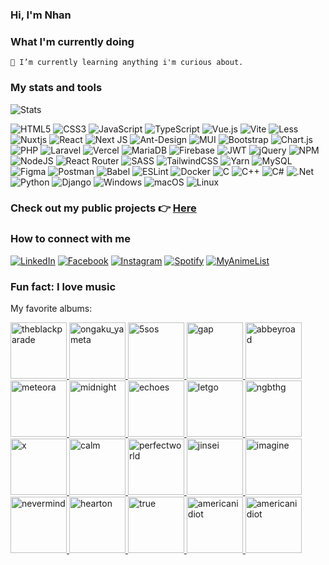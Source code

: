 ### Hi, I'm Nhan

### What I'm currently doing

    🌱 I’m currently learning anything i'm curious about.

### My stats and tools

![Stats](https://github-readme-stats.vercel.app/api/top-langs/?username=cyantiz&theme=react&hide_border=false&include_all_commits=false&count_private=false&layout=compact)

![HTML5](https://img.shields.io/badge/html5-%23E34F26.svg?style=for-the-badge&logo=html5&logoColor=white)
![CSS3](https://img.shields.io/badge/css3-%231572B6.svg?style=for-the-badge&logo=css3&logoColor=white)
![JavaScript](https://img.shields.io/badge/javascript-%23323330.svg?style=for-the-badge&logo=javascript&logoColor=%23F7DF1E)
![TypeScript](https://img.shields.io/badge/typescript-%23007ACC.svg?style=for-the-badge&logo=typescript&logoColor=white)
![Vue.js](https://img.shields.io/badge/vuejs-%2335495e.svg?style=for-the-badge&logo=vuedotjs&logoColor=%234FC08D)
![Vite](https://img.shields.io/badge/vite-%23646CFF.svg?style=for-the-badge&logo=vite&logoColor=white)
![Less](https://img.shields.io/badge/less-2B4C80?style=for-the-badge&logo=less&logoColor=white)
![Nuxtjs](https://img.shields.io/badge/Nuxt-002E3B?style=for-the-badge&logo=nuxtdotjs&logoColor=#00DC82)
![React](https://img.shields.io/badge/react-%2320232a.svg?style=for-the-badge&logo=react&logoColor=%2361DAFB)
![Next JS](https://img.shields.io/badge/Next-black?style=for-the-badge&logo=next.js&logoColor=white)
![Ant-Design](https://img.shields.io/badge/-AntDesign-%230170FE?style=for-the-badge&logo=ant-design&logoColor=white)
![MUI](https://img.shields.io/badge/MUI-%230081CB.svg?style=for-the-badge&logo=mui&logoColor=white)
![Bootstrap](https://img.shields.io/badge/bootstrap-%23563D7C.svg?style=for-the-badge&logo=bootstrap&logoColor=white)
![Chart.js](https://img.shields.io/badge/chart.js-F5788D.svg?style=for-the-badge&logo=chart.js&logoColor=white)
![PHP](https://img.shields.io/badge/php-%23777BB4.svg?style=for-the-badge&logo=php&logoColor=white)
![Laravel](https://img.shields.io/badge/laravel-%23FF2D20.svg?style=for-the-badge&logo=laravel&logoColor=white)
![Vercel](https://img.shields.io/badge/vercel-%23000000.svg?style=for-the-badge&logo=vercel&logoColor=white)
![MariaDB](https://img.shields.io/badge/MariaDB-003545?style=for-the-badge&logo=mariadb&logoColor=white)
![Firebase](https://img.shields.io/badge/firebase-%23039BE5.svg?style=for-the-badge&logo=firebase)
![JWT](https://img.shields.io/badge/JWT-black?style=for-the-badge&logo=JSON%20web%20tokens)
![jQuery](https://img.shields.io/badge/jquery-%230769AD.svg?style=for-the-badge&logo=jquery&logoColor=white)
![NPM](https://img.shields.io/badge/NPM-%23000000.svg?style=for-the-badge&logo=npm&logoColor=white)
![NodeJS](https://img.shields.io/badge/node.js-6DA55F?style=for-the-badge&logo=node.js&logoColor=white)
![React Router](https://img.shields.io/badge/React_Router-CA4245?style=for-the-badge&logo=react-router&logoColor=white)
![SASS](https://img.shields.io/badge/SASS-hotpink.svg?style=for-the-badge&logo=SASS&logoColor=white)
![TailwindCSS](https://img.shields.io/badge/tailwindcss-%2338B2AC.svg?style=for-the-badge&logo=tailwind-css&logoColor=white)
![Yarn](https://img.shields.io/badge/yarn-%232C8EBB.svg?style=for-the-badge&logo=yarn&logoColor=white)
![MySQL](https://img.shields.io/badge/mysql-%2300f.svg?style=for-the-badge&logo=mysql&logoColor=white)
![Figma](https://img.shields.io/badge/figma-%23F24E1E.svg?style=for-the-badge&logo=figma&logoColor=white)
![Postman](https://img.shields.io/badge/Postman-FF6C37?style=for-the-badge&logo=postman&logoColor=white)
![Babel](https://img.shields.io/badge/Babel-F9DC3e?style=for-the-badge&logo=babel&logoColor=black)
![ESLint](https://img.shields.io/badge/ESLint-4B3263?style=for-the-badge&logo=eslint&logoColor=white)
![Docker](https://img.shields.io/badge/docker-%230db7ed.svg?style=for-the-badge&logo=docker&logoColor=white)
![C](https://img.shields.io/badge/c-%2300599C.svg?style=for-the-badge&logo=c&logoColor=white)
![C++](https://img.shields.io/badge/c++-%2300599C.svg?style=for-the-badge&logo=c%2B%2B&logoColor=white)
![C#](https://img.shields.io/badge/c%23-%23239120.svg?style=for-the-badge&logo=c-sharp&logoColor=white)
![.Net](https://img.shields.io/badge/.NET-5C2D91?style=for-the-badge&logo=.net&logoColor=white)
![Python](https://img.shields.io/badge/python-3670A0?style=for-the-badge&logo=python&logoColor=ffdd54)
![Django](https://img.shields.io/badge/django-%23092E20.svg?style=for-the-badge&logo=django&logoColor=white)
![Windows](https://img.shields.io/badge/Windows-0078D6?style=for-the-badge&logo=windows&logoColor=white)
![macOS](https://img.shields.io/badge/mac%20os-000000?style=for-the-badge&logo=macos&logoColor=F0F0F0)
![Linux](https://img.shields.io/badge/Linux-FCC624?style=for-the-badge&logo=linux&logoColor=black)

### Check out my public projects 👉 <a href="https://github.com/cyantiz?tab=repositories" target="_blank">Here</a>

### How to connect with me

<a href="https://www.linkedin.com/in/nguyenvanhoangnhan/" target="_blank"><img src="https://img.shields.io/badge/LinkedIn-%230077B5.svg?&style=for-the-badge&logo=linkedin&logoColor=white" alt="LinkedIn"></a>
<a href="https://www.facebook.com/nguyenvanhoangnhan" target="_blank"><img src="https://img.shields.io/badge/Facebook-%231877F2.svg?&style=for-the-badge&logo=facebook&logoColor=white" alt="Facebook"></a>
<a href="https://www.instagram.com/_emok1d/" target="_blank"><img src="https://img.shields.io/badge/Instagram-%23E4405F.svg?&style=for-the-badge&logo=instagram&logoColor=white" alt="Instagram"></a>
<a href="https://open.spotify.com/user/lztzi0uzfhm1xltinqaswr0fy" target="_blank"><img src="https://img.shields.io/badge/Spotify-%231ED760.svg?&style=for-the-badge&logo=spotify&logoColor=white" alt="Spotify"></a>
<a href="https://myanimelist.net/profile/hoangnhan" target="_blank"><img src="https://img.shields.io/badge/MyAnimeList-%232C4F9D.svg?&style=for-the-badge&logo=MyAnimeList&logoColor=white" alt="MyAnimeList"></a>

### Fun fact: I love music

My favorite albums:

<a href="https://open.spotify.com/album/0FZK97MXMm5mUQ8mtudjuK" target="_blank">
  <img src="https://ia802708.us.archive.org/32/items/mbid-b4eaadb3-b924-4fa3-8d6e-7fd016a86192/mbid-b4eaadb3-b924-4fa3-8d6e-7fd016a86192-2293475396.jpg" alt="theblackparade" width="90"/>
</a>
<a href="https://open.spotify.com/album/4b9nOSXSf1LROzgfYFxdxI" target="_blank">
  <img src="https://ia600906.us.archive.org/29/items/mbid-dc7d420d-3f43-4190-860b-1d5f1a42f016/mbid-dc7d420d-3f43-4190-860b-1d5f1a42f016-22744183091.jpg" alt="ongaku_yameta" width="90"/>
</a>
<a href="https://open.spotify.com/album/6GKIr03B2yvdP0TkWiGJVV" target="_blank">
  <img src="https://ia903408.us.archive.org/2/items/mbid-412b082c-ae02-4a39-a54b-6b3f509c35bc/mbid-412b082c-ae02-4a39-a54b-6b3f509c35bc-29249732735.png" alt="5sos" width="90"/>
</a>
<a href="https://open.spotify.com/album/6op9uLieCSUcfGpVSQ17yc" target="_blank">
<img src="https://i.scdn.co/image/ab67616d0000b2731c7bcdbbd7457a9d07bc5080" alt="gap" width="90"/>

</a>
<a href="https://open.spotify.com/album/0ETFjACtuP2ADo6LFhL6HN" target="_blank">
  <img src="https://ia800200.us.archive.org/2/items/mbid-ffd6ebf5-10c1-3cca-915e-04c0aba926f3/mbid-ffd6ebf5-10c1-3cca-915e-04c0aba926f3-1761175461.jpg" alt="abbeyroad" width="90"/>
</a>
<a href="https://open.spotify.com/album/4Gfnly5CzMJQqkUFfoHaP3" target="_blank">
  <img src="https://ia601603.us.archive.org/29/items/mbid-dd5fd2b3-576e-4354-bc67-68e6f006fd26/mbid-dd5fd2b3-576e-4354-bc67-68e6f006fd26-3167538307.jpg" alt="meteora" width="90"/>
</a>
<a href="https://open.spotify.com/album/2tlTBLz2w52rpGCLBGyGw6" target="_blank">
  <img src="https://ia601302.us.archive.org/7/items/mbid-e7064a73-9251-4ff5-a6fb-cd30a627eff9/mbid-e7064a73-9251-4ff5-a6fb-cd30a627eff9-11916760835.jpg" alt="midnight" width="90" />
</a>
<a href="https://open.spotify.com/album/3ilXDEG0xiajK8AbqboeJz" target="_blank">
  <img src="https://ia800304.us.archive.org/21/items/mbid-ec3a4176-51c2-316e-96b1-23df619e5ace/mbid-ec3a4176-51c2-316e-96b1-23df619e5ace-2493544726.jpg" alt="echoes" width="90" />
</a>
<a href="https://open.spotify.com/album/3zXjR3y2dUWklKmmp6lEhy" target="_blank">
  <img src="https://ia800905.us.archive.org/29/items/mbid-bd2fef46-f003-477f-bfb0-6b4de66cfcea/mbid-bd2fef46-f003-477f-bfb0-6b4de66cfcea-1855817166.jpg" alt="letgo" width="90" />
</a>
<a href="https://open.spotify.com/album/4BwnV3YdCtxn8ydFVrstbI" target="_blank">
  <img src="https://ia902902.us.archive.org/1/items/mbid-0cb6532a-59a8-44f7-adbf-daa97cd8f537/mbid-0cb6532a-59a8-44f7-adbf-daa97cd8f537-25507717527.jpg" alt="ngbthg" width="90" />
</a>
<a href="https://open.spotify.com/album/1xn54DMo2qIqBuMqHtUsFd" target="_blank">
  <img src="https://ia801301.us.archive.org/23/items/mbid-ca79f3f4-b152-48a4-870b-d945f28c17d8/mbid-ca79f3f4-b152-48a4-870b-d945f28c17d8-11414612674.jpg" alt="x" width="90" />
</a>
<a href="https://open.spotify.com/album/46K4raQPIGem3N031upNj9" target="_blank">
  <img src="https://ia802900.us.archive.org/23/items/mbid-7ed5054e-d407-4e6b-98a7-a1570c141935/mbid-7ed5054e-d407-4e6b-98a7-a1570c141935-25806308880.jpg" alt="calm" width="90" />
</a>
<a href="https://open.spotify.com/album/1ttGpGzOEi6JDDOHO4qD1y" target="_blank">
  <img src="https://ia801703.us.archive.org/27/items/mbid-b4a506dc-dcbb-40e9-9156-d174f524e660/mbid-b4a506dc-dcbb-40e9-9156-d174f524e660-4359229718.jpg" alt="perfectworld" width="90" />
</a>
<a href="https://open.spotify.com/album/5dWke9BKYdBq7YXbb7jrLC" target="_blank">
  <img src="https://ia800303.us.archive.org/15/items/mbid-b58e2727-04b7-4bf9-afe5-4df1ce118b10/mbid-b58e2727-04b7-4bf9-afe5-4df1ce118b10-9616990114.png" alt="jinsei" width="90" />
</a>
<a href="https://open.spotify.com/album/0xzaemKucrJpYhyl7TltAk" target="_blank">
  <img src="https://ia600606.us.archive.org/19/items/mbid-52c327ca-c121-4e90-b0a7-117c8f11121b/mbid-52c327ca-c121-4e90-b0a7-117c8f11121b-17088513796.jpg" alt="imagine" width="90" />
</a>
<a href="https://open.spotify.com/album/2UJcKiJxNryhL050F5Z1Fk" target="_blank">
  <img src="https://ia902707.us.archive.org/31/items/mbid-eccae410-7577-4daa-b602-92d305828331/mbid-eccae410-7577-4daa-b602-92d305828331-9470150007.jpg" alt="nevermind" width="90" />
</a>
<a href="https://open.spotify.com/album/7gplpUXYJZxhsZebmZfZ5i" target="_blank">
  <img src="https://ia802707.us.archive.org/9/items/mbid-2273b2ea-e500-40a1-835e-506cc1669d07/mbid-2273b2ea-e500-40a1-835e-506cc1669d07-9104799129.png" alt="hearton" width="90" />
</a>
<a href="https://open.spotify.com/album/2H6i2CrWgXE1HookLu8Au0" target="_blank">
  <img src="https://ia600200.us.archive.org/30/items/mbid-26d64e29-553f-47b2-9cf5-4f8163485d5e/mbid-26d64e29-553f-47b2-9cf5-4f8163485d5e-5208206498.jpg" alt="true" width="90" />
</a>
<a href="https://open.spotify.com/album/5dN7F9DV0Qg1XRdIgW8rke" target="_blank">
  <img src="https://ia800201.us.archive.org/2/items/mbid-dd7cbde9-bffc-467f-8a39-bda4ea2d0633/mbid-dd7cbde9-bffc-467f-8a39-bda4ea2d0633-4783139448.png" alt="americanidiot" width="90" />
</a>
<a href="https://open.spotify.com/album/0RHX9XECH8IVI3LNgWDpmQ" target="_blank">
  <img src="https://ia600300.us.archive.org/20/items/mbid-14518b26-55fe-387b-94c6-a3843a1af487/mbid-14518b26-55fe-387b-94c6-a3843a1af487-1680563891.jpg" alt="americanidiot" width="90" />
</a>
